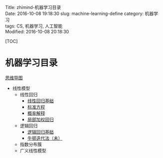 Title: zhimind-机器学习目录  
Date: 2016-10-08 19:18:30
slug: machine-learning-define
category: 机器学习   
tags: CS, 机器学习, 人工智能  
Modified: 2016-10-08 20:18:30

[TOC]


# 机器学习目录

[思维导图](http://zhimind.com/map/f349e9b2-1412-44f4-a18e-618825613bcb)

- 线性模型  
    - 线性回归  
        - [线性回归基础](http://zhimind.com/tutorial/c4a7287c-650a-4509-8e4d-6b166a6173b2?id=f349e9b2-1412-44f4-a18e-618825613bcb&name=%E5%9F%BA%E7%A1%80&parent=%E7%BA%BF%E6%80%A7%E5%9B%9E%E5%BD%92)
        - [标准方程](http://zhimind.com/tutorial/89fbbdc0-0f8b-44e5-b141-990844232119?id=f349e9b2-1412-44f4-a18e-618825613bcb&name=%E6%A0%87%E5%87%86%E6%96%B9%E7%A8%8B&parent=%E7%BA%BF%E6%80%A7%E5%9B%9E%E5%BD%92)
        - [概率解释](http://zhimind.com/tutorial/9ccd6d11-4403-44ed-8484-8f872a9e52ac?id=f349e9b2-1412-44f4-a18e-618825613bcb&name=%E6%A6%82%E7%8E%87%E8%A7%A3%E9%87%8A&parent=%E7%BA%BF%E6%80%A7%E5%9B%9E%E5%BD%92)
        - [局部加权回归](http://zhimind.com/tutorial/7eef4776-2c9a-48e7-adfa-02aabd4cea7d?id=f349e9b2-1412-44f4-a18e-618825613bcb&name=%E5%B1%80%E9%83%A8%E5%8A%A0%E6%9D%83%E5%9B%9E%E5%BD%92&parent=%E7%BA%BF%E6%80%A7%E5%9B%9E%E5%BD%92)
    - 逻辑回归  
        - [逻辑回归基础](http://zhimind.com/tutorial/154bee75-7cb6-4c3c-807f-403659480217?id=f349e9b2-1412-44f4-a18e-618825613bcb&name=%E9%80%BB%E8%BE%91%E5%9B%9E%E5%BD%92%E5%9F%BA%E7%A1%80&parent=%E9%80%BB%E8%BE%91%E5%9B%9E%E5%BD%92)
        - [牛顿迭代法（未）](#)
    - 指数分布簇
    - 广义线性模型
    